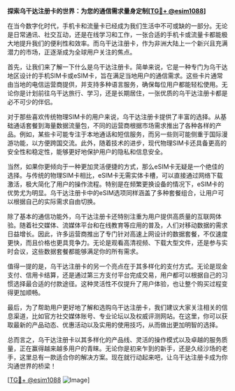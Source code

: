 **探索乌干达注册卡的世界：为您的通信需求量身定制[[TG💪+ @esim1088](https://t.me/s/esim1088)]**

在当今数字化时代，手机卡和流量卡已经成为我们生活中不可或缺的一部分。无论是日常通讯、社交互动，还是在线学习和工作，一张合适的手机卡或流量卡都能极大地提升我们的便利性和效率。而乌干达注册卡，作为非洲大陆上一个新兴且充满潜力的市场，正逐渐成为全球用户关注的焦点。

首先，让我们来了解一下什么是乌干达注册卡。简单来说，它是一种专门为乌干达地区设计的手机SIM卡或eSIM卡，旨在满足当地用户的通信需求。这些卡片通常由当地的电信运营商提供，并支持多种语言服务，确保每位用户都能轻松使用。无论你是计划前往乌干达旅行、学习，还是长期居住，一张优质的乌干达注册卡都是必不可少的伴侣。

对于那些喜欢传统物理SIM卡的用户来说，乌干达注册卡提供了丰富的选择。从基础通话套餐到海量数据流量包，不同的运营商根据市场需求推出了各种各样的产品。例如，某些卡可能专注于本地通话和短信服务，而另一些则可能侧重于国际漫游功能，以方便跨国交流。此外，随着技术的进步，现代物理SIM卡还具备更高的安全性和稳定性，能够更好地保护用户的隐私和信息安全。

当然，如果你更倾向于一种更加灵活便捷的方式，那么eSIM卡无疑是一个绝佳的选择。与传统的物理SIM卡相比，eSIM卡无需实体卡槽，可以直接通过网络下载激活，极大简化了用户的操作流程。特别是在频繁更换设备的情况下，eSIM卡的优势尤为明显。乌干达注册卡中的eSIM选项同样涵盖了多种套餐组合，让用户可以根据自己的实际需求自由切换。

除了基本的通信功能外，乌干达注册卡还特别注重为用户提供高质量的互联网体验。随着社交媒体、流媒体平台和在线教育等应用的普及，人们对移动数据的需求日益增长。因此，许多运营商推出了专门针对高速上网设计的数据套餐，不仅速度更快，而且价格也更具竞争力。无论是观看高清视频、下载大型文件，还是参与实时会议，这些数据套餐都能够满足你的所有需求。

值得一提的是，乌干达注册卡的另一个亮点在于其多样化的支付方式。无论是现金支付、信用卡结算，还是通过第三方支付平台完成交易，用户都可以根据自己的习惯选择最合适的付款途径。这种灵活性不仅提升了用户体验，也让整个购买过程变得更加顺畅。

最后，为了帮助用户更好地了解和选购乌干达注册卡，我们建议大家关注相关的信息渠道，比如官方社交媒体账号、专业论坛以及权威评测网站。在这里，你可以获取最新的产品动态、优惠活动以及实用的使用技巧，从而做出更加明智的选择。

总而言之，乌干达注册卡以其多样化的产品线、灵活的操作模式以及卓越的服务质量，正在赢得越来越多用户的青睐。无论你是初来乍到的新手，还是久经沙场的老手，这里总有一款适合你的解决方案。现在就行动起来吧，让乌干达注册卡成为你沟通世界的桥梁！

[[TG💪+ @esim1088](https://t.me/s/esim1088) ![Image](https://i.postimg.cc/4NQfJmqS/Snipaste-2025-05-13-00-14-12.png)]